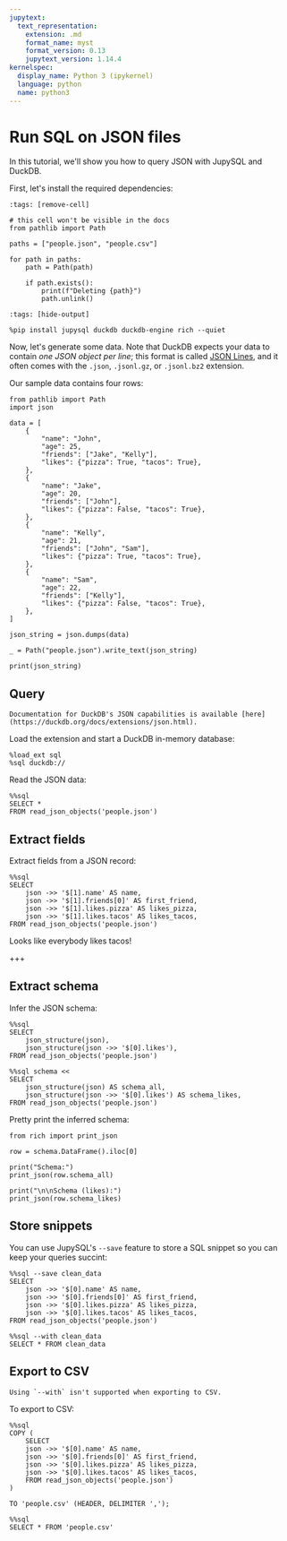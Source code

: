 ```yaml
---
jupytext:
  text_representation:
    extension: .md
    format_name: myst
    format_version: 0.13
    jupytext_version: 1.14.4
kernelspec:
  display_name: Python 3 (ipykernel)
  language: python
  name: python3
---
```


# Run SQL on JSON files

In this tutorial, we'll show you how to query JSON with JupySQL and DuckDB.


First, let's install the required dependencies:

```{code-cell} ipython3
:tags: [remove-cell]

# this cell won't be visible in the docs
from pathlib import Path

paths = ["people.json", "people.csv"]

for path in paths:
    path = Path(path)

    if path.exists():
        print(f"Deleting {path}")
        path.unlink()
```

```{code-cell} ipython3
:tags: [hide-output]

%pip install jupysql duckdb duckdb-engine rich --quiet
```

Now, let's generate some data. Note that DuckDB expects your data to contain *one JSON object per line*; this format is called [JSON Lines](https://jsonlines.org/), and it often comes with the `.json`, `.jsonl.gz`, or `.jsonl.bz2` extension.

Our sample data contains four rows:

```{code-cell} ipython3
from pathlib import Path
import json

data = [
    {
        "name": "John",
        "age": 25,
        "friends": ["Jake", "Kelly"],
        "likes": {"pizza": True, "tacos": True},
    },
    {
        "name": "Jake",
        "age": 20,
        "friends": ["John"],
        "likes": {"pizza": False, "tacos": True},
    },
    {
        "name": "Kelly",
        "age": 21,
        "friends": ["John", "Sam"],
        "likes": {"pizza": True, "tacos": True},
    },
    {
        "name": "Sam",
        "age": 22,
        "friends": ["Kelly"],
        "likes": {"pizza": False, "tacos": True},
    },
]

json_string = json.dumps(data)

_ = Path("people.json").write_text(json_string)

```

```{code-cell} ipython3
print(json_string)
```

## Query

```{note}
Documentation for DuckDB's JSON capabilities is available [here](https://duckdb.org/docs/extensions/json.html).
```

Load the extension and start a DuckDB in-memory database:

```{code-cell} ipython3
%load_ext sql
%sql duckdb://
```

Read the JSON data:

```{code-cell} ipython3
%%sql
SELECT *
FROM read_json_objects('people.json')
```

## Extract fields

Extract fields from a JSON record:

```{code-cell} ipython3
%%sql
SELECT
    json ->> '$[1].name' AS name,
    json ->> '$[1].friends[0]' AS first_friend,
    json ->> '$[1].likes.pizza' AS likes_pizza,
    json ->> '$[1].likes.tacos' AS likes_tacos,
FROM read_json_objects('people.json')
```

Looks like everybody likes tacos!

+++

## Extract schema

Infer the JSON schema:

```{code-cell} ipython3
%%sql
SELECT
    json_structure(json),
    json_structure(json ->> '$[0].likes'),
FROM read_json_objects('people.json')
```

```{code-cell} ipython3
%%sql schema <<
SELECT
    json_structure(json) AS schema_all,
    json_structure(json ->> '$[0].likes') AS schema_likes,
FROM read_json_objects('people.json')
```

Pretty print the inferred schema:

```{code-cell} ipython3
from rich import print_json

row = schema.DataFrame().iloc[0]

print("Schema:")
print_json(row.schema_all)

print("\n\nSchema (likes):")
print_json(row.schema_likes)
```

## Store snippets

You can use JupySQL's `--save` feature to store a SQL snippet so you can keep your queries succint:

```{code-cell} ipython3
%%sql --save clean_data
SELECT
    json ->> '$[0].name' AS name,
    json ->> '$[0].friends[0]' AS first_friend,
    json ->> '$[0].likes.pizza' AS likes_pizza,
    json ->> '$[0].likes.tacos' AS likes_tacos,
FROM read_json_objects('people.json')
```

```{code-cell} ipython3
%%sql --with clean_data
SELECT * FROM clean_data
```

## Export to CSV

```{note}
Using `--with` isn't supported when exporting to CSV.
```

To export to CSV:

```{code-cell} ipython3
%%sql
COPY (
    SELECT
    json ->> '$[0].name' AS name,
    json ->> '$[0].friends[0]' AS first_friend,
    json ->> '$[0].likes.pizza' AS likes_pizza,
    json ->> '$[0].likes.tacos' AS likes_tacos,
    FROM read_json_objects('people.json')
)

TO 'people.csv' (HEADER, DELIMITER ',');
```

```{code-cell} ipython3
%%sql
SELECT * FROM 'people.csv'
```
